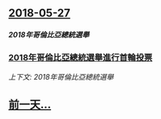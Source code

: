 ## [2018-05-27](/news/2018/05/27/index.md)

##### 2018年哥倫比亞總統選舉
### [2018年哥倫比亞總統選舉進行首輪投票 ](/news/2018/05/27/2018年哥倫比亞總統選舉進行首輪投票.md)
_上下文: 2018年哥倫比亞總統選舉_

## [前一天...](/news/2018/05/26/index.md)

